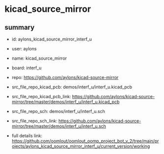 # kicad_source_mirror
 
## summary 
* id: aylons_kicad_source_mirror_interf_u
* user: aylons
* name: kicad_source_mirror
* board: interf_u
* repo: https://github.com/aylons/kicad-source-mirror
* src_file_repo_kicad_pcb: demos/interf_u/interf_u.kicad_pcb
* src_file_repo_kicad_pcb_link: https://github.com/aylons/kicad-source-mirror/tree/master/demos/interf_u/interf_u.kicad_pcb


* src_file_repo_sch: demos/interf_u/interf_u.sch
* src_file_repo_sch_link: https://github.com/aylons/kicad-source-mirror/tree/master/demos/interf_u/interf_u.sch
* full details link: https://github.com/oomlout/oomlout_oomp_project_bot_v_2/tree/main/projects/aylons_kicad_source_mirror_interf_u/current_version/working  






